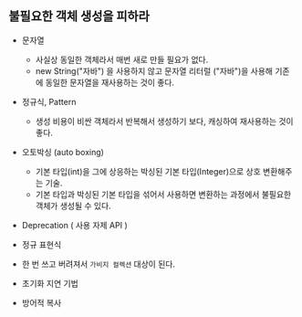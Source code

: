 ## 불필요한 객체 생성을 피하라

- 문자열
  - 사실상 동일한 객체라서 매번 새로 만들 필요가 없다.
  - new String("자바") 을 사용하지 않고 문자열 리터럴 ("자바")을 사용해 기존에 동일한 문자열을 재사용하는 것이 좋다.


- 정규식, Pattern
  - 생성 비용이 비싼 객체라서 반복해서 생성하기 보다, 캐싱하여 재사용하는 것이 좋다.


- 오토박싱 (auto boxing)
  - 기본 타입(int)을 그에 상응하는 박싱된 기본 타입(Integer)으로 상호 변환해주는 기술.
  - 기본 타입과 박싱된 기본 타입을 섞어서 사용하면 변환하는 과정에서 불필요한 객체가 생성될 수 있다.


- Deprecation ( 사용 자제 API )
- 정규 표현식
- 한 번 쓰고 버려져서 `가비지 컬렉션` 대상이 된다.
- 초기화 지연 기법
- 방어적 복사